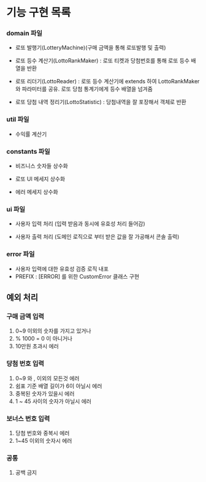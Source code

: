 # 기능 구현 목록

### domain 파일

- 로또 발행기(LotteryMachine)(구매 금액을 통해 로또발행 및 출력)

- 로또 등수 계산기(LottoRankMaker) : 로또 티켓과 당첨번호를 통해 로또 등수 배열을 반환

- 로또 리더기(LottoReader) : 로또 등수 계산기에 extends 하여 LottoRankMaker와 파라미터를 공유. 로또 당첨 통계기에게 등수 배열을 넘겨줌 

- 로또 당첨 내역 정리기(LottoStatistic) : 당첨내역을 잘 포장해서 객체로 반환

### util 파일

- 수익률 계산기

### constants 파일

- 비즈니스 숫자들 상수화

- 로또 UI 메세지 상수화

- 에러 메세지 상수화

### ui 파일

- 사용자 입력 처리 (입력 받음과 동시에 유효성 처리 들어감)

- 사용자 출력 처리 (도메인 로직으로 부터 받은 값을 잘 가공해서 콘솔 출력)

### error 파일

- 사용자 입력에 대한 유효성 검증 로직 내포
- PREFIX : [ERROR] 를 위한 CustomError 클래스 구현


## 예외 처리


### 구매 금액 입력
1. 0~9 이외의 숫자를 가지고 있거나
2. % 1000 = 0 이 아니거나
3. 10만원 초과시 에러

### 당첨 번호 입력
1. 0~9 와 , 이외의 모든것 에러
2. 쉼표 기준 배열 길이가 6이 아닐시 에러
3. 중복된 숫자가 있을시 에러
4. 1 ~ 45 사이의 숫자가 아닐시 에러

### 보너스 번호 입력
1. 당첨 번호와 중복시 에러
2. 1~45 이외의 숫자시 에러

### 공통
1. 공백 금지